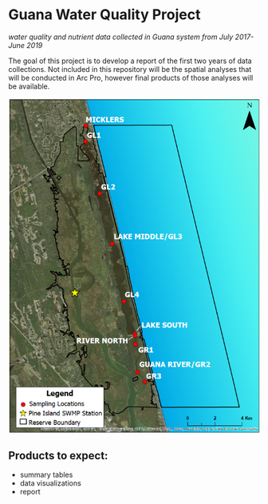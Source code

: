 # Guana Water Quality Project
*water quality and nutrient data collected in Guana system from July 2017-June 2019*

The goal of this project is to develop a report of the first two years of data collections. Not included in this repository will be the spatial analyses that will be conducted in Arc Pro, however final products of those analyses will be available.

![](images/Guana_10sites.png)

## Products to expect: 

* summary tables
* data visualizations
* report

